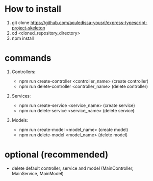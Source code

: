 # How to install 
1. git clone https://github.com/aouledissa-yousri/express-typescript-project-skeleton
2. cd <cloned_repository_directory>
3. npm install

# commands

1. Controllers:
    * npm run create-controller <controller_name> (create controller)
    * npm run delete-controller <controller_name> (delete controller)

2. Services: 
    * npm run create-service <service_name> (create service)
    * npm run delete-service <service_name> (delete service)

3. Models: 
    * npm run create-model <model_name> (create model)
    * npm run delete-model <model_name> (delete model)

# optional (recommended)

* delete default controller, service and model (MainController, MainService, MainModel)